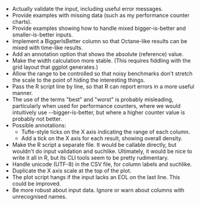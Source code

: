 - Actually validate the input, including useful error messages.
- Provide examples with missing data (such as my performance counter charts).
- Provide examples showing how to handle mixed bigger-is-better and
  smaller-is-better inputs.
- Implement a BiggerIsBetter column so that Octane-like results can be mixed
  with time-like results.
- Add an annotation option that shows the absolute (reference) value.
- Make the width calculation more stable. (This requires fiddling with the grid
  layout that ggplot generates.)
- Allow the range to be controlled so that noisy benchmarks don't stretch the
  scale to the point of hiding the interesting things.
- Pass the R script line by line, so that R can report errors in a more useful
  manner.
- The use of the terms "best" and "worst" is probably misleading, particularly
  when used for performance counters, where we would intuitively use
  --bigger-is-better, but where a higher counter value is probably not better.
- Possible annotations:
  - Tufte-style ticks on the X axis indicating the range of each column.
  - Add a tick on the X axis for each result, showing overall density.
- Make the R script a separate file. It would be callable directly, but wouldn't
  do input validation and suchlike. Ultimately, it would be nice to write it all
  in R, but its CLI tools seem to be pretty rudimentary.
- Handle unicode (UTF-8) in the CSV file, for column labels and suchlike.
- Duplicate the X axis scale at the top of the plot.
- The plot script hangs if the input lacks an EOL on the last line. This could
  be improved.
- Be more robust about input data. Ignore or warn about columns with
  unrecognised names.

